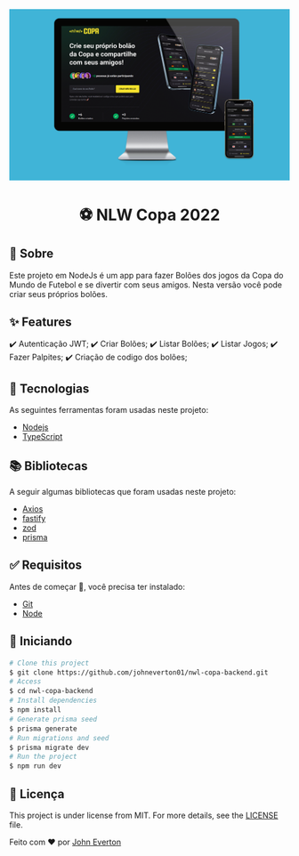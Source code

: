 <div align="center" id="top">
  <img src="/.github/nlw-copa.png" alt="Web Application" />
</div>

<h1 align="center">⚽️ NLW Copa 2022</h1>

## :dart: Sobre ##

Este projeto em NodeJs é um app para fazer Bolões dos jogos da Copa do Mundo de Futebol e se divertir com seus amigos. Nesta versão você pode criar seus próprios bolões.

## :sparkles: Features ##

:heavy_check_mark: Autenticação JWT;
:heavy_check_mark: Criar Bolões;
:heavy_check_mark: Listar Bolões;
:heavy_check_mark: Listar Jogos;
:heavy_check_mark: Fazer Palpites;
:heavy_check_mark: Criação de codigo dos bolões;

## :rocket: Tecnologias ##

As seguintes ferramentas foram usadas neste projeto:

- [Nodejs](https://nodejs.org/en/)
- [TypeScript](https://www.typescriptlang.org/)

## 📚️ Bibliotecas ##

A seguir algumas bibliotecas que foram usadas neste projeto:

- [Axios](https://axios-http.com/)
- [fastify](https://www.fastify.io)
- [zod](https://zod.dev)
- [prisma](https://www.prisma.io)

## :white_check_mark: Requisitos ##

Antes de começar :checkered_flag:, você precisa ter instalado:

- [Git](https://git-scm.com)
- [Node](https://nodejs.org/en/)

## :checkered_flag: Iniciando ##

```bash
# Clone this project
$ git clone https://github.com/johneverton01/nwl-copa-backend.git
# Access
$ cd nwl-copa-backend
# Install dependencies
$ npm install
# Generate prisma seed
$ prisma generate
# Run migrations and seed
$ prisma migrate dev
# Run the project
$ npm run dev
```

## :memo: Licença ##

This project is under license from MIT. For more details, see the [LICENSE](LICENSE.md) file.

Feito com ❤️ por [John Everton](https://www.linkedin.com/in/john-everton01/)
